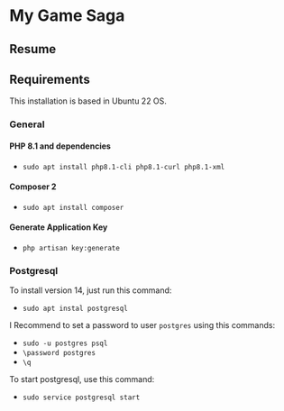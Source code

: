 # My Game Saga

## Resume

## Requirements

This installation is based in Ubuntu 22 OS.

### General

#### PHP 8.1 and dependencies

- `sudo apt install php8.1-cli php8.1-curl php8.1-xml`

#### Composer 2

- `sudo apt install composer`

#### Generate Application Key

- `php artisan key:generate`

### Postgresql 

To install version 14, just run this command: 

- `sudo apt instal postgresql`

I Recommend to set a password to user `postgres` using this commands:

- `sudo -u postgres psql`
- `\password postgres`
- `\q`

To start postgresql, use this command:

- `sudo service postgresql start`